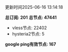 更新时间2025-06-16 13:14:18

**总订阅: 201**
**总节点: 47441**
- vless节点: 22402
- hysteria2节点: 5

**google ping有效节点: 167**
